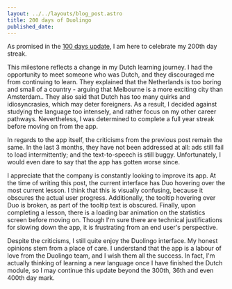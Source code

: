 ```yaml
---
layout: ../../layouts/blog_post.astro
title: 200 days of Duolingo
published_date:
---
```



As promised in the [100 days update](https://slowlearner.quest/100-days-of-duolingo/), I am here to celebrate my 200th day streak.

This milestone reflects a change in my Dutch learning journey. I had the opportunity to meet someone who was Dutch, and they discouraged me from continuing to learn. They explained that the Netherlands is too boring and small of a country - arguing that Melbourne is a more exciting city than Amsterdam.. They also said that Dutch has too many quirks and idiosyncrasies, which may deter foreigners. As a result, I decided against studying the language too intensely, and rather focus on my other career pathways. Nevertheless, I was determined to complete a full year streak before moving on from the app.

In regards to the app itself, the criticisms from the previous post remain the same. In the last 3 months, they have not been addressed at all: ads still fail to load intermittently; and the text-to-speech is still buggy. Unfortunately, I would even dare to say  that the app has gotten worse since.

I appreciate that the company is constantly looking to improve its app. At the time of writing this post, the current interface has Duo hovering over the most current lesson. I think that this is visually confusing, because it obscures the actual user progress. Additionally, the tooltip hovering over Duo is broken, as part of the tooltip text is obscured. Finally, upon completing a lesson, there is a loading bar animation on the statistics screen before moving on. Though I'm sure there are technical justifications for slowing down the app, it is frustrating from an end user's perspective.

Despite the criticisms, I still quite enjoy the Duolingo interface. My honest opinions stem from a place of care. I understand that the app is a labour of love from the Duolingo team, and I wish them all the success. In fact, I'm actually thinking of learning a new language once I have finished the Dutch module, so I may continue this update beyond the 300th, 36th and even 400th day mark.
